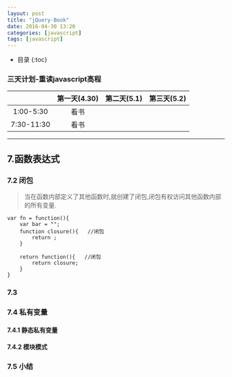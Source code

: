 ```yaml
---
layout: post
title: "jQuery-Book"
date: 2016-04-30 13:20
categories: [javascript]
tags: [javascript]
---
```

*  目录
{:toc}

### 三天计划-重读javascript高程

|           | 第一天(4.30)  | 第二天(5.1) | 第三天(5.2) |
|:---------:|:------------:|:----------:|:-----------:|
| 1:00-5:30 |     看书     |           |              |
| 7:30-11:30 |     看书     |           |              |


---

## 7.函数表达式

### 7.2 闭包

> 当在函数内部定义了其他函数时,就创建了闭包,闭包有权访问其他函数内部的所有变量.

```
var fn = function(){
    var bar = "";
    function closure(){   //闭包
        return ;
    }
    
    return function(){   //闭包
        return closure; 
    }
}
```



### 7.3 


### 7.4 私有变量

#### 7.4.1 静态私有变量

#### 7.4.2 模块模式

### 7.5 小结
